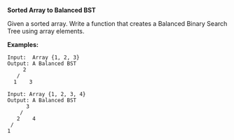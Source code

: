 **Sorted Array to Balanced BST**

Given a sorted array. Write a function that creates a Balanced Binary Search Tree using array elements.

**Examples:**

    Input:  Array {1, 2, 3}
    Output: A Balanced BST
         2
       /  
      1    3 
    
    Input: Array {1, 2, 3, 4}
    Output: A Balanced BST
          3
        /  
       2    4
     /
    1

